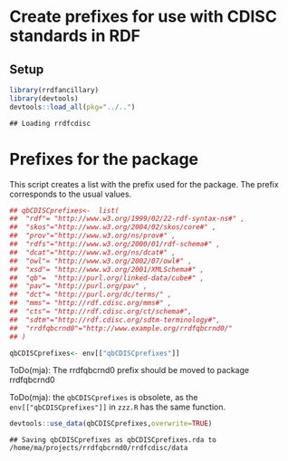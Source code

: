 Create prefixes for use with CDISC standards in RDF
===================================================

Setup
-----

``` r
library(rrdfancillary)
library(devtools)
devtools::load_all(pkg="../..")
```

    ## Loading rrdfcdisc

Prefixes for the package
========================

This script creates a list with the prefix used for the package. The prefix corresponds to the usual values.

``` r
## qbCDISCprefixes<-  list(
##  "rdf"= "http://www.w3.org/1999/02/22-rdf-syntax-ns#" ,
##  "skos"="http://www.w3.org/2004/02/skos/core#" ,
##  "prov"="http://www.w3.org/ns/prov#" ,
##  "rdfs"="http://www.w3.org/2000/01/rdf-schema#" ,
##  "dcat"="http://www.w3.org/ns/dcat#" ,
##  "owl"= "http://www.w3.org/2002/07/owl#" ,
##  "xsd"= "http://www.w3.org/2001/XMLSchema#" ,
##  "qb"=  "http://purl.org/linked-data/cube#" ,
##  "pav"= "http://purl.org/pav" ,
##  "dct"= "http://purl.org/dc/terms/" ,
##  "mms"= "http://rdf.cdisc.org/mms#" ,
##  "cts"= "http://rdf.cdisc.org/ct/schema#",
##  "sdtm"="http://rdf.cdisc.org/sdtm-terminology#",
##  "rrdfqbcrnd0"="http://www.example.org/rrdfqbcrnd0/"
## ) 

qbCDISCprefixes<- env[["qbCDISCprefixes"]]
```

ToDo(mja): The rrdfqbcrnd0 prefix should be moved to package rrdfqbcrnd0

ToDo(mja): the `qbCDISCprefixes` is obsolete, as the `env[["qbCDISCprefixes"]]` in `zzz.R` has the same function.

``` r
devtools::use_data(qbCDISCprefixes,overwrite=TRUE)
```

    ## Saving qbCDISCprefixes as qbCDISCprefixes.rda to /home/ma/projects/rrdfqbcrnd0/rrdfcdisc/data
